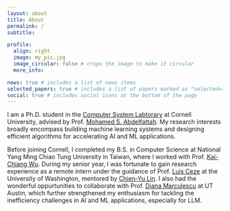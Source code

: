 ```yaml
---
layout: about
title: About
permalink: /
subtitle: 

profile:
  align: right
  image: my_pic.jpg
  image_circular: false # crops the image to make it circular
  more_info:

news: true # includes a list of news items
selected_papers: true # includes a list of papers marked as "selected={true}"
social: true # includes social icons at the bottom of the page
---
```

I am a Ph.D. student in the [Computer System Labtorary](https://www.csl.cornell.edu/) at Cornell University, advised by Prof. [Mohamed S. Abdelfattah](https://www.mohsaied.com/). My research interests broadly encompass building machine learning systems and designing efficient algorithms for accelerating AI and ML applications. 

Before joining Cornell, I completed my B.S. in Computer Science at National Yang Ming Chiao Tung University in Taiwan, where I worked with Prof. [Kai-Chiang Wu](https://www.cs.nycu.edu.tw/members/detail/kcw?locale=en). 
During my senior year, I was fortunate to gain research experience as a remote intern under the guidance of Prof. [Luis Ceze](https://www.cs.washington.edu/people/faculty/luisceze) at the University of Washington, mentored by [Chien-Yu Lin](https://homes.cs.washington.edu/~cyulin/). I also had the wonderful oppurtunities to collaborate with Prof. [Diana Marculescu](https://users.ece.utexas.edu/~dianam/) at UT Austin, which further strengthened my enthusiasm for tackling the inefficiency challenges in AI and ML applications, especially for LLM.